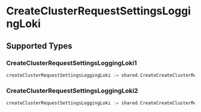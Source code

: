 # CreateClusterRequestSettingsLoggingLoki


## Supported Types

### CreateClusterRequestSettingsLoggingLoki1

```go
createClusterRequestSettingsLoggingLoki := shared.CreateCreateClusterRequestSettingsLoggingLokiCreateClusterRequestSettingsLoggingLoki1(shared.CreateClusterRequestSettingsLoggingLoki1{/* values here */})
```

### CreateClusterRequestSettingsLoggingLoki2

```go
createClusterRequestSettingsLoggingLoki := shared.CreateCreateClusterRequestSettingsLoggingLokiCreateClusterRequestSettingsLoggingLoki2(shared.CreateClusterRequestSettingsLoggingLoki2{/* values here */})
```

